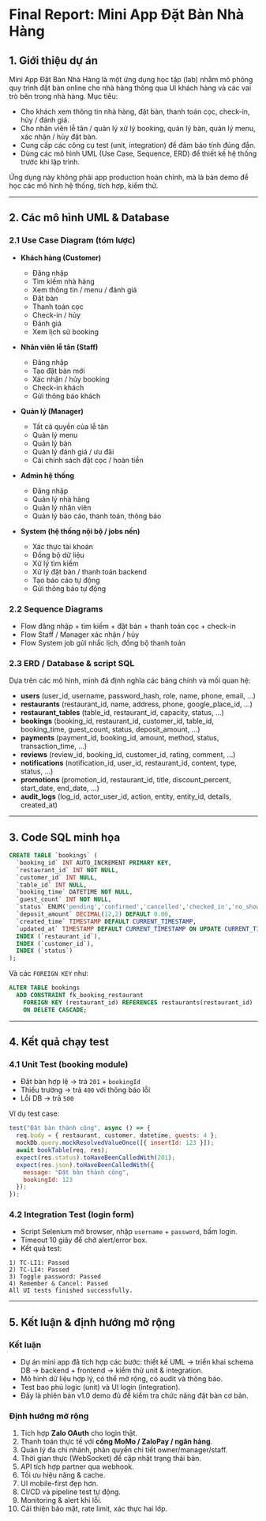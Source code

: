 # Final Report: Mini App Đặt Bàn Nhà Hàng

## 1. Giới thiệu dự án

Mini App Đặt Bàn Nhà Hàng là một ứng dụng học tập (lab) nhằm mô phỏng quy trình đặt bàn online cho nhà hàng thông qua UI khách hàng và các vai trò bên trong nhà hàng. Mục tiêu:

- Cho khách xem thông tin nhà hàng, đặt bàn, thanh toán cọc, check-in, hủy / đánh giá.  
- Cho nhân viên lễ tân / quản lý xử lý booking, quản lý bàn, quản lý menu, xác nhận / hủy đặt bàn.  
- Cung cấp các công cụ test (unit, integration) để đảm bảo tính đúng đắn.  
- Dùng các mô hình UML (Use Case, Sequence, ERD) để thiết kế hệ thống trước khi lập trình.

Ứng dụng này không phải app production hoàn chỉnh, mà là bản demo để học các mô hình hệ thống, tích hợp, kiểm thử.

---

## 2. Các mô hình UML & Database

### 2.1 Use Case Diagram (tóm lược)

- **Khách hàng (Customer)**  
  - Đăng nhập  
  - Tìm kiếm nhà hàng  
  - Xem thông tin / menu / đánh giá  
  - Đặt bàn  
  - Thanh toán cọc  
  - Check-in / hủy  
  - Đánh giá  
  - Xem lịch sử booking  

- **Nhân viên lễ tân (Staff)**  
  - Đăng nhập  
  - Tạo đặt bàn mới  
  - Xác nhận / hủy booking  
  - Check-in khách  
  - Gửi thông báo khách  

- **Quản lý (Manager)**  
  - Tất cả quyền của lễ tân  
  - Quản lý menu  
  - Quản lý bàn  
  - Quản lý đánh giá / ưu đãi  
  - Cài chính sách đặt cọc / hoàn tiền  

- **Admin hệ thống**  
  - Đăng nhập  
  - Quản lý nhà hàng  
  - Quản lý nhân viên  
  - Quản lý báo cáo, thanh toán, thông báo  

- **System (hệ thống nội bộ / jobs nền)**  
  - Xác thực tài khoản  
  - Đồng bộ dữ liệu  
  - Xử lý tìm kiếm  
  - Xử lý đặt bàn / thanh toán backend  
  - Tạo báo cáo tự động  
  - Gửi thông báo tự động  

### 2.2 Sequence Diagrams

- Flow đăng nhập + tìm kiếm + đặt bàn + thanh toán cọc + check-in  
- Flow Staff / Manager xác nhận / hủy  
- Flow System job gửi nhắc lịch, đồng bộ thanh toán  

### 2.3 ERD / Database & script SQL

Dựa trên các mô hình, mình đã định nghĩa các bảng chính và mối quan hệ:

- **users** (user_id, username, password_hash, role, name, phone, email, ...)  
- **restaurants** (restaurant_id, name, address, phone, google_place_id, ...)  
- **restaurant_tables** (table_id, restaurant_id, capacity, status, ...)  
- **bookings** (booking_id, restaurant_id, customer_id, table_id, booking_time, guest_count, status, deposit_amount, ...)  
- **payments** (payment_id, booking_id, amount, method, status, transaction_time, ...)  
- **reviews** (review_id, booking_id, customer_id, rating, comment, ...)  
- **notifications** (notification_id, user_id, restaurant_id, content, type, status, ...)  
- **promotions** (promotion_id, restaurant_id, title, discount_percent, start_date, end_date, ...)  
- **audit_logs** (log_id, actor_user_id, action, entity, entity_id, details, created_at)

---

## 3. Code SQL minh họa

```sql
CREATE TABLE `bookings` (
  `booking_id` INT AUTO_INCREMENT PRIMARY KEY,
  `restaurant_id` INT NOT NULL,
  `customer_id` INT NULL,
  `table_id` INT NULL,
  `booking_time` DATETIME NOT NULL,
  `guest_count` INT NOT NULL,
  `status` ENUM('pending','confirmed','cancelled','checked_in','no_show') DEFAULT 'pending',
  `deposit_amount` DECIMAL(12,2) DEFAULT 0.00,
  `created_time` TIMESTAMP DEFAULT CURRENT_TIMESTAMP,
  `updated_at` TIMESTAMP DEFAULT CURRENT_TIMESTAMP ON UPDATE CURRENT_TIMESTAMP,
  INDEX (`restaurant_id`),
  INDEX (`customer_id`),
  INDEX (`status`)
);
```

Và các `FOREIGN KEY` như:

```sql
ALTER TABLE bookings
  ADD CONSTRAINT fk_booking_restaurant
    FOREIGN KEY (restaurant_id) REFERENCES restaurants(restaurant_id)
    ON DELETE CASCADE;
```

---

## 4. Kết quả chạy test

### 4.1 Unit Test (booking module)

- Đặt bàn hợp lệ → trả `201` + `bookingId`  
- Thiếu trường → trả `400` với thông báo lỗi  
- Lỗi DB → trả `500`  

Ví dụ test case:

```js
test("Đặt bàn thành công", async () => {
  req.body = { restaurant, customer, datetime, guests: 4 };
  mockDb.query.mockResolvedValueOnce([{ insertId: 123 }]);
  await bookTable(req, res);
  expect(res.status).toHaveBeenCalledWith(201);
  expect(res.json).toHaveBeenCalledWith({
    message: "Đặt bàn thành công",
    bookingId: 123
  });
});
```

### 4.2 Integration Test (login form)

- Script Selenium mở browser, nhập `username` + `password`, bấm login.  
- Timeout 10 giây để chờ alert/error box.  
- Kết quả test:

```
1) TC-LI1: Passed  
2) TC-LI4: Passed  
3) Toggle password: Passed  
4) Remember & Cancel: Passed  
All UI tests finished successfully.
```

---

## 5. Kết luận & định hướng mở rộng

### Kết luận

- Dự án mini app đã tích hợp các bước: thiết kế UML → triển khai schema DB → backend + frontend → kiểm thử unit & integration.  
- Mô hình dữ liệu hợp lý, có thể mở rộng, có audit và thông báo.  
- Test bao phủ logic (unit) và UI login (integration).  
- Đây là phiên bản v1.0 demo đủ để kiểm tra chức năng đặt bàn cơ bản.

### Định hướng mở rộng

1. Tích hợp **Zalo OAuth** cho login thật.  
2. Thanh toán thực tế với **cổng MoMo / ZaloPay / ngân hàng**.  
3. Quản lý đa chi nhánh, phân quyền chi tiết owner/manager/staff.  
4. Thời gian thực (WebSocket) để cập nhật trạng thái bàn.  
5. API tích hợp partner qua webhook.  
6. Tối ưu hiệu năng & cache.  
7. UI mobile-first đẹp hơn.  
8. CI/CD và pipeline test tự động.  
9. Monitoring & alert khi lỗi.  
10. Cải thiện bảo mật, rate limit, xác thực hai lớp.
